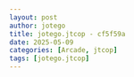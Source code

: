 ```yaml
---
layout: post
author: jotego
title: jotego.jtcop - cf5f59a
date: 2025-05-09
categories: [Arcade, jtcop]
tags: [jotego.jtcop]
---
```


